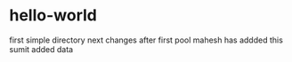 # hello-world
first simple directory
next changes after first pool
mahesh has addded this
sumit added data
